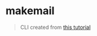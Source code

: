# makemail

> CLI created from [this tutorial](https://dawchihliou.github.io/articles/writing-your-own-typescript-cli)

